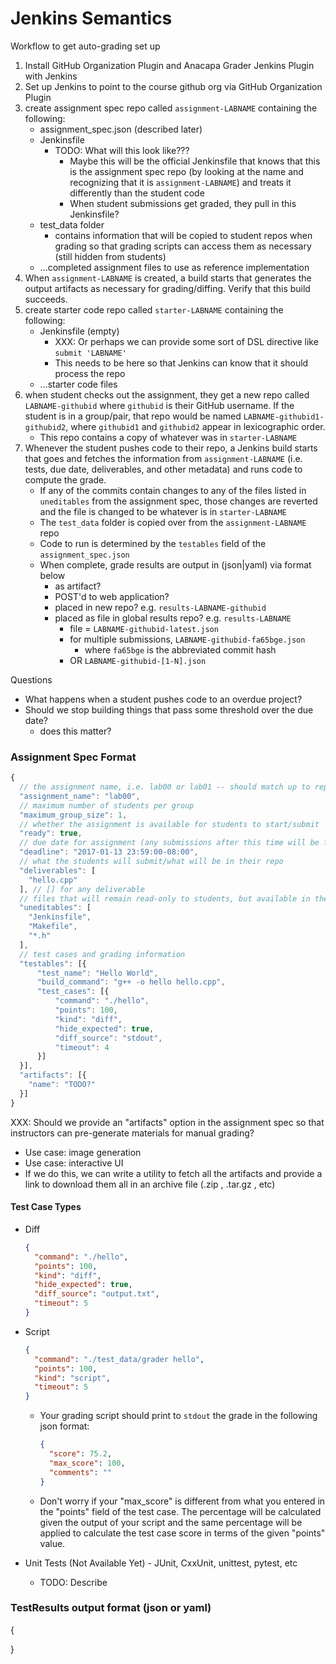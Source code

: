 # Jenkins Semantics

Workflow to get auto-grading set up

1. Install GitHub Organization Plugin and Anacapa Grader Jenkins Plugin with Jenkins
1. Set up Jenkins to point to the course github org via GitHub Organization Plugin
1. create assignment spec repo called `assignment-LABNAME` containing the following:
    * assignment_spec.json (described later)
    * Jenkinsfile
        - TODO: What will this look like???
          - Maybe this will be the official Jenkinsfile that knows that this is the
            assignment spec repo (by looking at the name and recognizing that it is
            `assignment-LABNAME`) and treats it differently than the student code
          - When student submissions get graded, they pull in this Jenkinsfile?
    * test_data folder
        - contains information that will be copied to student repos when grading so
          that grading scripts can access them as necessary (still hidden from students)
    * ...completed assignment files to use as reference implementation
1. When `assignment-LABNAME` is created, a build starts that generates the output
   artifacts as necessary for grading/diffing. Verify that this build succeeds.
1. create starter code repo called `starter-LABNAME` containing the following:
    * Jenkinsfile (empty)
        - XXX: Or perhaps we can provide some sort of DSL directive like `submit 'LABNAME'`
        - This needs to be here so that Jenkins can know that it should process the repo
    * ...starter code files
1. when student checks out the assignment, they get a new repo called `LABNAME-githubid`
   where `githubid` is their GitHub username. If the student is in a group/pair, that
   repo would be named `LABNAME-githubid1-githubid2`, where `githubid1` and `githubid2`
   appear in lexicographic order.
   * This repo contains a copy of whatever was in `starter-LABNAME`
1. Whenever the student pushes code to their repo, a Jenkins build starts that goes and
   fetches the information from `assignment-LABNAME` (i.e. tests, due date, deliverables,
   and other metadata) and runs code to compute the grade.
   * If any of the commits contain changes to any of the files listed in
     `uneditables` from the assignment spec, those changes are reverted and
     the file is changed to be whatever is in `starter-LABNAME`
   * The `test_data` folder is copied over from the `assignment-LABNAME` repo
   * Code to run is determined by the `testables` field of the `assignment_spec.json`
   * When complete, grade results are output in (json|yaml) via format below
        - as artifact?
        - POST'd to web application?
        - placed in new repo? e.g. `results-LABNAME-githubid`
        - placed as file in global results repo? e.g. `results-LABNAME`
            - file = `LABNAME-githubid-latest.json`
            - for multiple submissions, `LABNAME-githubid-fa65bge.json`
                - where `fa65bge` is the abbreviated commit hash
            - OR `LABNAME-githubid-[1-N].json`


Questions
- What happens when a student pushes code to an overdue project?
- Should we stop building things that pass some threshold over the due date?
  - does this matter?

### Assignment Spec Format
```javascript
{
  // the assignment name, i.e. lab00 or lab01 -- should match up to repo name
  "assignment_name": "lab00",
  // maximum number of students per group
  "maximum_group_size": 1,
  // whether the assignment is available for students to start/submit
  "ready": true,
  // due date for assignment (any submissions after this time will be flagged)
  "deadline": "2017-01-13 23:59:00-08:00",
  // what the students will submit/what will be in their repo
  "deliverables": [
    "hello.cpp"
  ], // [] for any deliverable
  // files that will remain read-only to students, but available in their repo
  "uneditables": [
    "Jenkinsfile",
    "Makefile",
    "*.h"
  ],
  // test cases and grading information
  "testables": [{
      "test_name": "Hello World",
      "build_command": "g++ -o hello hello.cpp",
      "test_cases": [{
          "command": "./hello",
          "points": 100,
          "kind": "diff",
          "hide_expected": true,
          "diff_source": "stdout",
          "timeout": 4
      }]
  }],
  "artifacts": [{
    "name": "TODO?"
  }]
}
```

XXX: Should we provide an "artifacts" option in the assignment spec so that instructors
     can pre-generate materials for manual grading?
  * Use case: image generation
  * Use case: interactive UI
  * If we do this, we can write a utility to fetch all the artifacts and provide a
    link to download them all in an archive file (.zip , .tar.gz , etc)

#### Test Case Types

* Diff

  ```json
  {
    "command": "./hello",
    "points": 100,
    "kind": "diff",
    "hide_expected": true,
    "diff_source": "output.txt",
    "timeout": 5
  }
  ```
* Script

  ```json
  {
    "command": "./test_data/grader hello",
    "points": 100,
    "kind": "script",
    "timeout": 5
  }
  ```
  * Your grading script should print to `stdout` the grade in the following json format:
  
    ```json
    {
      "score": 75.2,
      "max_score": 100,
      "comments": ""
    }
    ```
  * Don't worry if your "max_score" is different from what you entered in the
    "points" field of the test case. The percentage will be calculated given the
    output of your script and the same percentage will be applied to calculate
    the test case score in terms of the given "points" value.
* Unit Tests (Not Available Yet) - JUnit, CxxUnit, unittest, pytest, etc
  - TODO: Describe


### TestResults output format (json or yaml)

{

}
